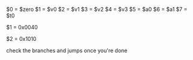 $0 = $zero 
$1 = $v0 
$2 = $v1 
$3 = $v2
$4 = $v3 
$5 = $a0 
$6 = $a1
$7 = $t0 

$1 = 0x0040

$2 = 0x1010 

check the branches and jumps once you're done
